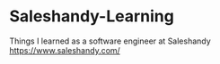 # Saleshandy-Learning
Things I learned as a software engineer at Saleshandy https://www.saleshandy.com/ 
